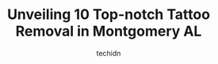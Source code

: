 ---
layout: ampstory
image: https://i0.wp.com/www.depkes.org/wp-content/uploads/2023/06/tattoo-removal-0-in-montgomery-al-1685869156.jpeg?resize=640,853
author: techidn
featured: false
description: Discover the impressive array of Tattoo Removal options in Montgomery AL, where you can find 10 of the largest Tattoo Removal establishments in the area. From renowned classics to hidden gem
title: Unveiling 10 Top-notch Tattoo Removal in Montgomery AL
cover:
   title: Unveiling 10 Top-notch Tattoo Removal in Montgomery AL
   subtitle: Rickpate
   background: https://www.depkes.org/wp-content/uploads/2023/06/tattoo-removal-0-in-montgomery-al-1685869156.jpeg

pages: 
 - layout: thirds
   top: <h1>#1 Outlaw Tattoo</h1>
   bottom: "<p>Kat is extremely talented.  Her line work is on point and her touch is soft and precise.  She executed my idea effortlessly.  A beautiful tribute and a cathartic experien</p>"
   background: https://www.depkes.org/wp-content/uploads/2023/06/tattoo-removal-1-in-montgomery-al-1685869157.jpeg
   backgroundblur: true
 - layout: thirds
   top: <h1>#2 Black Dragon Tattoo & Gallery</h1>
   bottom: "<p>Im going to start off by saying Ill try not to make this a long review because I know itll be too much for others to read, but just know that they deserve a long revie</p>"
   background: https://www.depkes.org/wp-content/uploads/2023/06/tattoo-removal-2-in-montgomery-al-1685869158.jpeg
   cta:
      link: https://www.depkes.org/blog/unveiling-10-top-notch-tattoo-removal-in-montgomery-al/
      text: Unveiling 10 Top-notch Tattoo Removal in Montgomery AL
 - layout: thirds
   top: <h1>#3 Ink Factor</h1>
   bottom: "<p>1665 E Main St, Prattville, AL 36066, United States</p>"
   background: https://www.depkes.org/wp-content/uploads/2023/06/tattoo-removal-3-in-montgomery-al-1685869158.jpeg
   cta:
      link: https://www.depkes.org/blog/unveiling-10-top-notch-tattoo-removal-in-montgomery-al/
      text: Unveiling 10 Top-notch Tattoo Removal in Montgomery AL
 - layout: thirds
   top: <h1>#4 Art Assassins Tattoo</h1>
   bottom: "<p>3023 Atlanta Hwy, Montgomery, AL 36109, United States</p>"
   background: https://images.unsplash.com/photo-1541356665065-22676f35dd40?ixlib=rb-4.0.3&ixid=MnwxMjA3fDB8MHxwaG90by1wYWdlfHx8fGVufDB8fHx8&auto=format&fit=crop&w=640&h=853&q=80
   cta:
      link: https://www.depkes.org/blog/unveiling-10-top-notch-tattoo-removal-in-montgomery-al/
      text: Unveiling 10 Top-notch Tattoo Removal in Montgomery AL
 - layout: thirds
   top: <h1>#5 River Region Dermatology and Laser</h1>
   bottom: "<p>2060 Berryhill Rd, Montgomery, AL 36117, United States</p>"
   background: https://images.unsplash.com/photo-1533735380053-eb8d0759b24a?ixlib=rb-4.0.3&ixid=MnwxMjA3fDB8MHxwaG90by1wYWdlfHx8fGVufDB8fHx8&auto=format&fit=crop&w=640&h=853&q=80
   cta:
      link: https://www.depkes.org/blog/unveiling-10-top-notch-tattoo-removal-in-montgomery-al/
      text: Unveiling 10 Top-notch Tattoo Removal in Montgomery AL
 - layout: thirds
   top: <h1>#6 Outlaw Custom Tattoo</h1>
   bottom: "<p>1736 E Main St #5582, Prattville, AL 36066, United States</p>"
   background: https://images.unsplash.com/photo-1489694553447-4c9339da310d?ixlib=rb-4.0.3&ixid=MnwxMjA3fDB8MHxwaG90by1wYWdlfHx8fGVufDB8fHx8&auto=format&fit=crop&w=640&h=853&q=80
   cta:
      link: https://www.depkes.org/blog/unveiling-10-top-notch-tattoo-removal-in-montgomery-al/
      text: Unveiling 10 Top-notch Tattoo Removal in Montgomery AL
 - layout: thirds
   top: <h1>#7 Madd Tatter</h1>
   bottom: "<p>10073 Holtville Rd, Deatsville, AL 36022, United States</p>"
   background: https://images.unsplash.com/photo-1557672172-298e090bd0f1?ixlib=rb-4.0.3&ixid=MnwxMjA3fDB8MHxwaG90by1wYWdlfHx8fGVufDB8fHx8&auto=format&fit=crop&w=640&h=853&q=80
   cta:
      link: https://www.depkes.org/blog/unveiling-10-top-notch-tattoo-removal-in-montgomery-al/
      text: Unveiling 10 Top-notch Tattoo Removal in Montgomery AL
 - layout: thirds
   middle: Continue reading...
   background: https://images.unsplash.com/photo-1595364397663-fca4f075d796?ixlib=rb-4.0.3&ixid=MnwxMjA3fDB8MHxwaG90by1wYWdlfHx8fGVufDB8fHx8&auto=format&fit=crop&w=640&h=853&q=80
   cta:
      link: https://www.depkes.org/blog/unveiling-10-top-notch-tattoo-removal-in-montgomery-al/
      text: Unveiling 10 Top-notch Tattoo Removal in Montgomery AL
      
---
